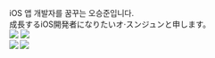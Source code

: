 iOS 앱 개발자를 꿈꾸는 오승준입니다.\
成長するiOS開発者になりたいオ·スンジュンと申します。\
<img src="https://img.shields.io/badge/iOS-000000?style=for-the-badge&logo=Apple&logoColor=white"/>
<img src="https://img.shields.io/badge/Swift-F05138?style=for-the-badge&logo=Swift&logoColor=white"/>\
<img src="http://mazandi.herokuapp.com/api?handle=sj990927&theme=warm"/> <img align='left' src="http://mazassumnida.wtf/api/v2/generate_badge?boj=sj990927">
